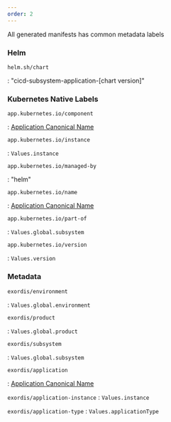 ```yaml
---
order: 2
---
```


All generated manifests has common metadata labels

### Helm 

`helm.sh/chart`

:   "cicd-subsystem-application-[chart version]"


### Kubernetes Native Labels

`app.kubernetes.io/component`

:   [Application Canonical Name](naming%20conventions.md#metadata)

`app.kubernetes.io/instance`

:   `Values.instance`

`app.kubernetes.io/managed-by`

:   "helm"


`app.kubernetes.io/name`

:   [Application Canonical Name](naming%20conventions.md#metadata)


`app.kubernetes.io/part-of`

:   `Values.global.subsystem`


`app.kubernetes.io/version`

:   `Values.version`


### Metadata

`exordis/environment`

:   `Values.global.environment`

`exordis/product`

:   `Values.global.product`

`exordis/subsystem`

:   `Values.global.subsystem`

`exordis/application`

:   [Application Canonical Name](naming%20conventions.md#metadata)

`exordis/application-instance`
:   `Values.instance`

`exordis/application-type`
:   `Values.applicationType`


